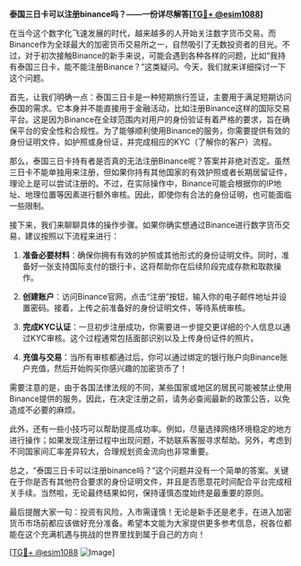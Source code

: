 **泰国三日卡可以注册binance吗？——一份详尽解答[[TG💪+ @esim1088](https://t.me/s/esim1088)]**

在当今这个数字化飞速发展的时代，越来越多的人开始关注数字货币交易。而Binance作为全球最大的加密货币交易所之一，自然吸引了无数投资者的目光。不过，对于初次接触Binance的新手来说，可能会遇到各种各样的问题，比如“我持有泰国三日卡，能不能注册Binance？”这类疑问。今天，我们就来详细探讨一下这个问题。

首先，让我们明确一点：泰国三日卡是一种短期旅行签证，主要用于满足短期访问泰国的需求。它本身并不能直接用于金融活动，比如注册Binance这样的国际交易平台。这是因为Binance在全球范围内对用户的身份验证有着严格的要求，旨在确保平台的安全性和合规性。为了能够顺利使用Binance的服务，你需要提供有效的身份证明文件，如护照或身份证，并完成相应的KYC（了解你的客户）流程。

那么，泰国三日卡持有者是否真的无法注册Binance呢？答案并非绝对否定。虽然三日卡不能单独用来注册，但如果你持有其他国家的有效护照或者长期居留证件，理论上是可以尝试注册的。不过，在实际操作中，Binance可能会根据你的IP地址、地理位置等因素进行额外审核。因此，即使你有合法的身份证明，也可能面临一些限制。

接下来，我们来聊聊具体的操作步骤。如果你确实想通过Binance进行数字货币交易，建议按照以下流程来进行：

1. **准备必要材料**：确保你拥有有效的护照或其他形式的身份证明文件。同时，准备好一张支持国际支付的银行卡，这将帮助你在后续阶段完成存款和取款操作。

2. **创建账户**：访问Binance官网，点击“注册”按钮，输入你的电子邮件地址并设置密码。接着，上传之前准备好的身份证明文件，等待系统审核。

3. **完成KYC认证**：一旦初步注册成功，你需要进一步提交更详细的个人信息以通过KYC审核。这个过程通常包括面部识别以及上传身份证件的照片。

4. **充值与交易**：当所有审核都通过后，你可以通过绑定的银行账户向Binance账户充值，然后开始购买你感兴趣的加密货币了！

需要注意的是，由于各国法律法规的不同，某些国家或地区的居民可能被禁止使用Binance提供的服务。因此，在决定注册之前，请务必查阅最新的政策公告，以免造成不必要的麻烦。

此外，还有一些小技巧可以帮助提高成功率。例如，尽量选择网络环境稳定的地方进行操作；如果发现注册过程中出现问题，不妨联系客服寻求帮助。另外，考虑到不同国家间汇率差异较大，合理规划资金流向也非常重要。

总之，“泰国三日卡可以注册binance吗？”这个问题并没有一个简单的答案。关键在于你是否有其他符合要求的身份证明文件，并且是否愿意花时间配合平台完成相关手续。当然啦，无论最终结果如何，保持谨慎态度始终是最重要的原则。

最后提醒大家一句：投资有风险，入市需谨慎！无论是新手还是老手，在进入加密货币市场前都应该做好充分准备。希望本文能为大家提供更多参考信息，祝各位都能在这个充满机遇与挑战的世界里找到属于自己的方向！

[[TG💪+ @esim1088](https://t.me/s/esim1088) ![Image](https://i.postimg.cc/4NQfJmqS/Snipaste-2025-05-13-00-14-12.png)]
